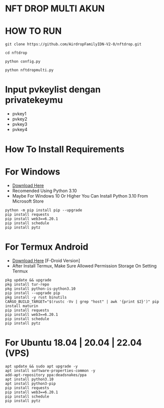 # NFT DROP MULTI AKUN
# HOW TO RUN
```
git clone https://github.com/AirdropFamilyIDN-V2-0/nftdrop.git
```
```
cd nftdrop
```
```
python config.py
```
```
python nftdropmulti.py
```
# Input pvkeylist dengan privatekeymu
- pvkey1
- pvkey2
- pvkey3
- pvkey4

# How To Install Requirements
# For Windows
- [Download Here](https://www.python.org/downloads/release/python-3100/)
- Recomended Using Python 3.10
- Maybe For Windows 10 Or Higher You Can Install Python 3.10 From Microsoft Store
```
python -m pip install pip --upgrade
pip install requests
pip install web3==6.20.1
pip install schedule
pip install pytz
```
# For Termux Android
- [Download Here](https://f-droid.org/repo/com.termux_1020.apk) [F-Droid Version]
- After Install Termux, Make Sure Allowed Permission Storage On Setting Termux
```
pkg update && upgrade
pkg install tur-repo
pkg install python-is-python3.10
pip install --upgrade pip
pkg install -y rust binutils
CARGO_BUILD_TARGET="$(rustc -Vv | grep "host" | awk '{print $2}')" pip install maturin
pip install requests
pip install web3==6.20.1
pip install schedule
pip install pytz
```
# For Ubuntu 18.04 | 20.04 | 22.04 (VPS)
```
apt update && sudo apt upgrade -y
apt install software-properties-common -y
add-apt-repository ppa:deadsnakes/ppa
apt install python3.10
apt install python3-pip
pip install requests
pip install web3==6.20.1
pip install schedule
pip install pytz
```
